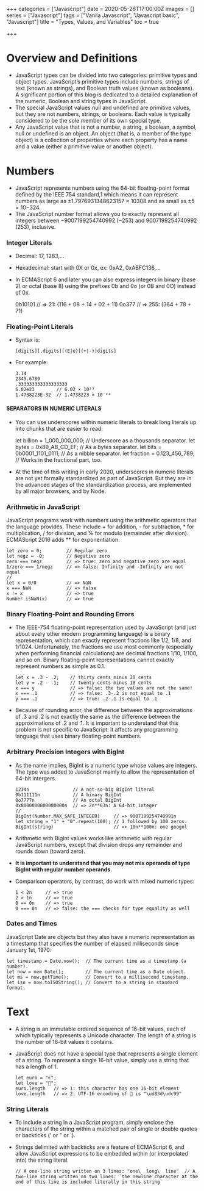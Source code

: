 +++
categories = ["Javascript"]
date = 2020-05-26T17:00:00Z
images = []
series = ["Javascript"]
tags = ["Vanila Javascript", "Javascript basic", "Javascript"]
title = "Types, Values, and Variables"
toc = true

+++
# Overview and Definitions

* JavaScript types can be divided into two categories: primitive types and object types. JavaScript’s primitive types include numbers, strings of text (known as strings), and Boolean truth values (known as booleans). A significant portion of this blog is dedicated to a detailed explanation of the numeric, Boolean and string types in JavaScript.
* The special JavaScript values null and undefined are primitive values, but they are not numbers, strings, or booleans. Each value is typically considered to be the sole member of its own special type.
* Any JavaScript value that is not a number, a string, a boolean, a symbol, null or undefined is an object. An object (that is, a member of the type object) is a collection of properties where each property has a name and a value (either a primitive value or another object).

# Numbers

* JavaScript represents numbers using the 64-bit floating-point format defined by the IEEE 754 standard,1 which means it can represent numbers as large as ±1.7976931348623157 × 10308 and as small as ±5 × 10−324.
* The JavaScript number format allows you to exactly represent all integers between −9007199254740992 (−253) and 9007199254740992 (253), inclusive.

### Integer Literals

* Decimal: 17, 1283,...
* Hexadecimal: start with 0X or 0x, ex: 0xA2, 0xABFC136,...
* In ECMAScript 6 and later you can also express integers in binary (base 2) or octal (base 8) using the prefixes 0b and 0o (or 0B and 0O) instead of 0x.

    0b10101  // => 21:  (116 + 08 + 14 + 02 + 11)
    0o377    // => 255: (364 + 78 + 71)

### Floating-Point Literals

* Syntax is:

      [digits][.digits][(E|e)[(+|-)]digits]
* For example:

      3.14
      2345.6789
      .333333333333333333
      6.02e23        // 6.02 × 10²³
      1.4738223E-32  // 1.4738223 × 10⁻³²

#### SEPARATORS IN NUMERIC LITERALS

* You can use underscores within numeric literals to break long literals up into chunks that are easier to read:

  let billion = 1_000_000_000;   // Underscore as a thousands separator.
  let bytes = 0x89_AB_CD_EF;     // As a bytes separator.
  let bits = 0b0001_1101_0111;   // As a nibble separator.
  let fraction = 0.123_456_789;  // Works in the fractional part, too.
* At the time of this writing in early 2020, underscores in numeric literals are not yet formally standardized as part of JavaScript. But they are in the advanced stages of the standardization process, are implemented by all major browsers, and by Node.

### Arithmetic in JavaScript

JavaScript programs work with numbers using the arithmetic operators that the language provides. These include + for addition, - for subtraction, * for multiplication, / for division, and % for modulo (remainder after division). ECMAScript 2016 adds ** for exponentiation.

    let zero = 0;         // Regular zero
    let negz = -0;        // Negative zero
    zero === negz         // => true: zero and negative zero are equal
    1/zero === 1/negz     // => false: Infinity and -Infinity are not equal
    //
    let x = 0/0           // => NaN
    x === NaN             // => false
    x != x                // => true
    Number.isNaN(x)       // => true

### Binary Floating-Point and Rounding Errors

* The IEEE-754 floating-point representation used by JavaScript (and just about every other modern programming language) is a binary representation, which can exactly represent fractions like 1/2, 1/8, and 1/1024. Unfortunately, the fractions we use most commonly (especially when performing financial calculations) are decimal fractions 1/10, 1/100, and so on. Binary floating-point representations cannot exactly represent numbers as simple as 0.1.

      let x = .3 - .2;    // thirty cents minus 20 cents
      let y = .2 - .1;    // twenty cents minus 10 cents
      x === y             // => false: the two values are not the same!
      x === .1            // => false: .3-.2 is not equal to .1
      y === .1            // => true: .2-.1 is equal to .1
* Because of rounding error, the difference between the approximations of .3 and .2 is not exactly the same as the difference between the approximations of .2 and .1. It is important to understand that this problem is not specific to JavaScript: it affects any programming language that uses binary floating-point numbers.

### Arbitrary Precision Integers with BigInt

* As the name implies, BigInt is a numeric type whose values are integers. The type was added to JavaScript mainly to allow the representation of 64-bit intergers.

      1234n                // A not-so-big BigInt literal
      0b111111n            // A binary BigInt
      0o7777n              // An octal BigInt
      0x8000000000000000n  // => 2n**63n: A 64-bit integer
      //
      BigInt(Number.MAX_SAFE_INTEGER)     // => 9007199254740991n
      let string = "1" + "0".repeat(100); // 1 followed by 100 zeros.
      BigInt(string)                      // => 10n**100n: one googol
* Arithmetic with BigInt values works like arithmetic with regular JavaScript numbers, except that division drops any remainder and rounds down (toward zero).
* **It is important to understand that you may not mix operands of type BigInt with regular number operands.**
* Comparison operators, by contrast, do work with mixed numeric types:

      1 < 2n     // => true
      2 > 1n     // => true
      0 == 0n    // => true
      0 === 0n   // => false: the === checks for type equality as well

### Dates and Times

JavaScript Date are objects but they also have a numeric representation as a timestamp that specifies the number of elapsed milliseconds since January 1st, 1970:

    let timestamp = Date.now();  // The current time as a timestamp (a number).
    let now = new Date();        // The current time as a Date object.
    let ms = now.getTime();      // Convert to a millisecond timestamp.
    let iso = now.toISOString(); // Convert to a string in standard format.

# Text

* A string is an immutable ordered sequence of 16-bit values, each of which typically represents a Unicode character. The length of a string is the number of 16-bit values it contains.
* JavaScript does not have a special type that represents a single element of a string. To represent a single 16-bit value, simply use a string that has a length of 1.

      let euro = "€";
      let love = "💙";
      euro.length   // => 1: this character has one 16-bit element
      love.length   // => 2: UTF-16 encoding of 💙 is "\ud83d\udc99"

### String Literals

* To include a string in a JavaScript program, simply enclose the characters of the string within a matched pair of single or double quotes or backticks (' or " or \`).
* Strings delimited with backticks are a feature of ECMAScript 6, and allow JavaScript expressions to be embedded within (or interpolated into) the string literal.

      // A one-line string written on 3 lines: "one\  long\  line"  // A two-line string written on two lines: `the newline character at the end of this line is included literally in this string`